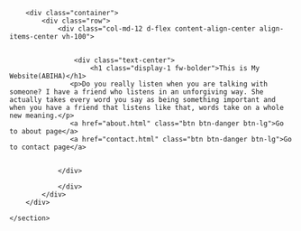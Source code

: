 
<!DOCTYPE html>
<html lang="en">
<head>
    <meta charset="UTF-8">
    <meta name="viewport" content="width=device-width, initial-scale=1.0">
    <title>Document</title>
    <link href="https://cdn.jsdelivr.net/npm/bootstrap@5.3.3/dist/css/bootstrap.min.css" rel="stylesheet" integrity="sha384-QWTKZyjpPEjISv5WaRU9OFeRpok6YctnYmDr5pNlyT2bRjXh0JMhjY6hW+ALEwIH" crossorigin="anonymous">
<style>
    .bg{
        background-image: url(img/wallpaper.jpg);
        background-position: center;
        background-attachment: fixed;
        background-size: cover;
        height: 100vh;
    }
</style>


</head>
<body>
    <section class="bg">

        <div class="container">
            <div class="row">
                <div class="col-md-12 d-flex content-align-center align-items-center vh-100">


                    <div class="text-center">
                        <h1 class="display-1 fw-bolder">This is My Website(ABIHA)</h1>
                   <p>Do you really listen when you are talking with someone? I have a friend who listens in an unforgiving way. She actually takes every word you say as being something important and when you have a friend that listens like that, words take on a whole new meaning.</p>
                   <a href="about.html" class="btn btn-danger btn-lg">Go to about page</a>
                   <a href="contact.html" class="btn btn-danger btn-lg">Go to contact page</a>
                
                
                </div>

                </div>
            </div>
        </div>

    </section>
</body>
</html>
